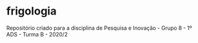 # frigologia
Repositório criado para a disciplina de Pesquisa e Inovação - Grupo 8 - 1º ADS - Turma B - 2020/2
